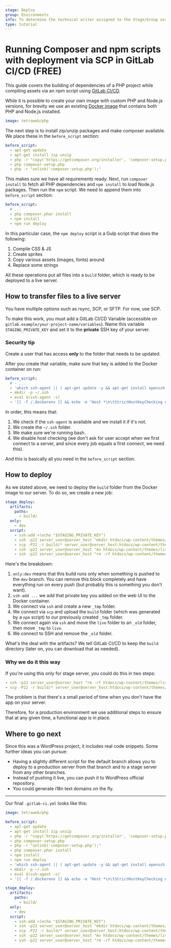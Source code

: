 ```yaml
---
stage: Deploy
group: Environments
info: To determine the technical writer assigned to the Stage/Group associated with this page, see https://about.gitlab.com/handbook/product/ux/technical-writing/#assignments
type: tutorial
---
```


# Running Composer and npm scripts with deployment via SCP in GitLab CI/CD **(FREE)**

This guide covers the building of dependencies of a PHP project while compiling assets via an npm script using [GitLab CI/CD](../../index.md).

While it is possible to create your own image with custom PHP and Node.js versions, for brevity we use an existing [Docker image](https://hub.docker.com/r/tetraweb/php/) that contains both PHP and Node.js installed.

```yaml
image: tetraweb/php
```

The next step is to install zip/unzip packages and make composer available. We place these in the `before_script` section:

```yaml
before_script:
  - apt-get update
  - apt-get install zip unzip
  - php -r "copy('https://getcomposer.org/installer', 'composer-setup.php');"
  - php composer-setup.php
  - php -r "unlink('composer-setup.php');"
```

This makes sure we have all requirements ready. Next, run `composer install` to fetch all PHP dependencies and `npm install` to load Node.js packages. Then run the `npm` script. We need to append them into `before_script` section:

```yaml
before_script:
  # ...
  - php composer.phar install
  - npm install
  - npm run deploy
```

In this particular case, the `npm deploy` script is a Gulp script that does the following:

1. Compile CSS & JS
1. Create sprites
1. Copy various assets (images, fonts) around
1. Replace some strings

All these operations put all files into a `build` folder, which is ready to be deployed to a live server.

## How to transfer files to a live server

You have multiple options such as rsync, SCP, or SFTP. For now, use SCP.

To make this work, you must add a GitLab CI/CD Variable (accessible on `gitlab.example/your-project-name/variables`). Name this variable `STAGING_PRIVATE_KEY` and set it to the **private** SSH key of your server.

### Security tip

Create a user that has access **only** to the folder that needs to be updated.

After you create that variable, make sure that key is added to the Docker container on run:

```yaml
before_script:
  # - ....
  - 'which ssh-agent || ( apt-get update -y && apt-get install openssh-client -y )'
  - mkdir -p ~/.ssh
  - eval $(ssh-agent -s)
  - '[[ -f /.dockerenv ]] && echo -e "Host *\n\tStrictHostKeyChecking no\n\n" > ~/.ssh/config'
```

In order, this means that:

1. We check if the `ssh-agent` is available and we install it if it's not.
1. We create the `~/.ssh` folder.
1. We make sure we're running bash.
1. We disable host checking (we don't ask for user accept when we first connect to a server, and since every job equals a first connect, we need this).

And this is basically all you need in the `before_script` section.

## How to deploy

As we stated above, we need to deploy the `build` folder from the Docker image to our server. To do so, we create a new job:

```yaml
stage_deploy:
  artifacts:
    paths:
      - build/
  only:
    - dev
  script:
    - ssh-add <(echo "$STAGING_PRIVATE_KEY")
    - ssh -p22 server_user@server_host "mkdir htdocs/wp-content/themes/_tmp"
    - scp -P22 -r build/* server_user@server_host:htdocs/wp-content/themes/_tmp
    - ssh -p22 server_user@server_host "mv htdocs/wp-content/themes/live htdocs/wp-content/themes/_old && mv htdocs/wp-content/themes/_tmp htdocs/wp-content/themes/live"
    - ssh -p22 server_user@server_host "rm -rf htdocs/wp-content/themes/_old"
```

Here's the breakdown:

1. `only:dev` means that this build runs only when something is pushed to the `dev` branch. You can remove this block completely and have everything run on every push (but probably this is something you don't want).
1. `ssh-add ...` we add that private key you added on the web UI to the Docker container.
1. We connect via `ssh` and create a new `_tmp` folder.
1. We connect via `scp` and upload the `build` folder (which was generated by a `npm` script) to our previously created `_tmp` folder.
1. We connect again via `ssh` and move the `live` folder to an `_old` folder, then move `_tmp` to `live`.
1. We connect to SSH and remove the `_old` folder.

What's the deal with the artifacts? We tell GitLab CI/CD to keep the `build` directory (later on, you can download that as needed).

### Why we do it this way

If you're using this only for stage server, you could do this in two steps:

```yaml
- ssh -p22 server_user@server_host "rm -rf htdocs/wp-content/themes/live/*"
- scp -P22 -r build/* server_user@server_host:htdocs/wp-content/themes/live
```

The problem is that there's a small period of time when you don't have the app on your server.

Therefore, for a production environment we use additional steps to ensure that at any given time, a functional app is in place.

## Where to go next

Since this was a WordPress project, it includes real code snippets. Some further ideas you can pursue:

- Having a slightly different script for the default branch allows you to deploy to a production server from that branch and to a stage server from any other branches.
- Instead of pushing it live, you can push it to WordPress official repository.
- You could generate i18n text domains on the fly.

---

Our final `.gitlab-ci.yml` looks like this:

```yaml
image: tetraweb/php

before_script:
  - apt-get update
  - apt-get install zip unzip
  - php -r "copy('https://getcomposer.org/installer', 'composer-setup.php');"
  - php composer-setup.php
  - php -r "unlink('composer-setup.php');"
  - php composer.phar install
  - npm install
  - npm run deploy
  - 'which ssh-agent || ( apt-get update -y && apt-get install openssh-client -y )'
  - mkdir -p ~/.ssh
  - eval $(ssh-agent -s)
  - '[[ -f /.dockerenv ]] && echo -e "Host *\n\tStrictHostKeyChecking no\n\n" > ~/.ssh/config'

stage_deploy:
  artifacts:
    paths:
      - build/
  only:
    - dev
  script:
    - ssh-add <(echo "$STAGING_PRIVATE_KEY")
    - ssh -p22 server_user@server_host "mkdir htdocs/wp-content/themes/_tmp"
    - scp -P22 -r build/* server_user@server_host:htdocs/wp-content/themes/_tmp
    - ssh -p22 server_user@server_host "mv htdocs/wp-content/themes/live htdocs/wp-content/themes/_old && mv htdocs/wp-content/themes/_tmp htdocs/wp-content/themes/live"
    - ssh -p22 server_user@server_host "rm -rf htdocs/wp-content/themes/_old"
```
